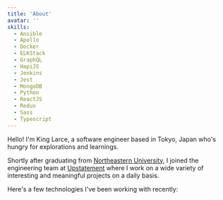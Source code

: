 ```yaml
---
title: 'About'
avatar: ''
skills:
  - Ansible
  - Apollo
  - Docker
  - ELKStack
  - GraphQL
  - HapiJS
  - Jenkins
  - Jest
  - MongoDB
  - Python
  - ReactJS
  - Redux
  - Sass
  - Typescript
---
```


Hello! I'm King Larce, a software engineer based in Tokyo, Japan who's hungry for explorations and
learnings.

Shortly after graduating from [Northeastern University](https://www.ccis.northeastern.edu/), I
joined the engineering team at [Upstatement](https://www.upstatement.com/) where I work on a wide
variety of interesting and meaningful projects on a daily basis.

Here's a few technologies I've been working with recently:
